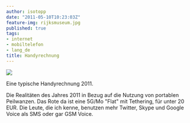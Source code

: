 ```yaml
---
author: isotopp
date: "2011-05-10T10:23:03Z"
feature-img: rijksmuseum.jpg
published: true
tags:
- internet
- mobiltelefon
- lang_de
title: Handyrechnung
---
```


![](https://blog.koehntopp.info/uploads/handy-kosten.png)

Eine typische Handyrechnung 2011.

Die Realitäten des Jahres 2011 in Bezug auf die Nutzung von portablen
Peilwanzen. Das Rote da ist eine 5G/Mo "Flat" mit Tethering, für unter 20
EUR. Die Leute, die ich kenne, benutzen mehr Twitter, Skype und Google Voice
als SMS oder gar GSM Voice.

